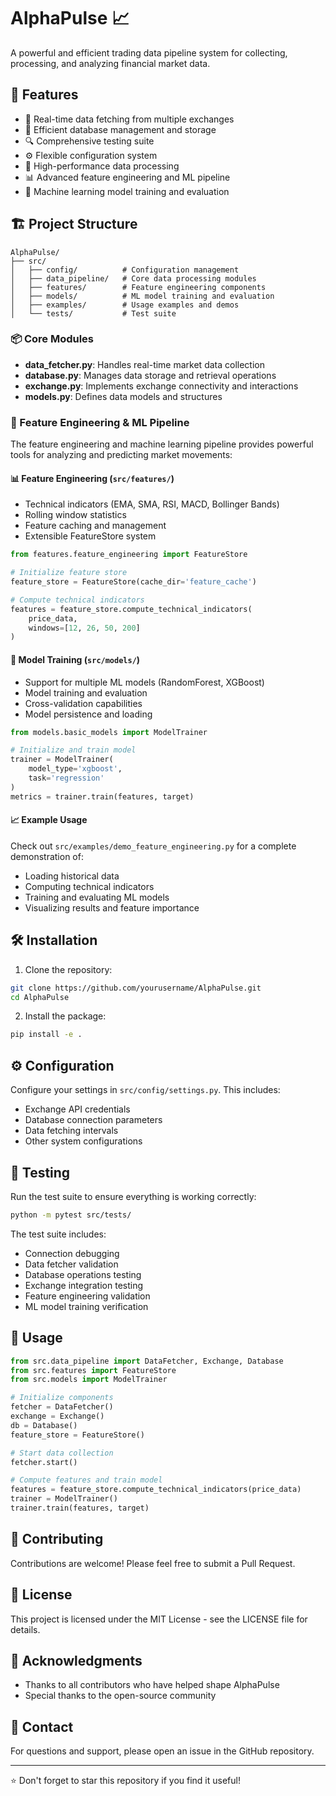 # AlphaPulse 📈 

A powerful and efficient trading data pipeline system for collecting, processing, and analyzing financial market data.

## 🌟 Features

- 🔄 Real-time data fetching from multiple exchanges
- 💾 Efficient database management and storage
- 🔍 Comprehensive testing suite
- ⚙️ Flexible configuration system
- 🚀 High-performance data processing
- 📊 Advanced feature engineering and ML pipeline
- 🤖 Machine learning model training and evaluation

## 🏗️ Project Structure

```
AlphaPulse/
├── src/
│   ├── config/          # Configuration management
│   ├── data_pipeline/   # Core data processing modules
│   ├── features/        # Feature engineering components
│   ├── models/          # ML model training and evaluation
│   ├── examples/        # Usage examples and demos
│   └── tests/           # Test suite
```

### 📦 Core Modules

- **data_fetcher.py**: Handles real-time market data collection
- **database.py**: Manages data storage and retrieval operations
- **exchange.py**: Implements exchange connectivity and interactions
- **models.py**: Defines data models and structures

### 🧮 Feature Engineering & ML Pipeline

The feature engineering and machine learning pipeline provides powerful tools for analyzing and predicting market movements:

#### 📊 Feature Engineering (`src/features/`)
- Technical indicators (EMA, SMA, RSI, MACD, Bollinger Bands)
- Rolling window statistics
- Feature caching and management
- Extensible FeatureStore system

```python
from features.feature_engineering import FeatureStore

# Initialize feature store
feature_store = FeatureStore(cache_dir='feature_cache')

# Compute technical indicators
features = feature_store.compute_technical_indicators(
    price_data,
    windows=[12, 26, 50, 200]
)
```

#### 🤖 Model Training (`src/models/`)
- Support for multiple ML models (RandomForest, XGBoost)
- Model training and evaluation
- Cross-validation capabilities
- Model persistence and loading

```python
from models.basic_models import ModelTrainer

# Initialize and train model
trainer = ModelTrainer(
    model_type='xgboost',
    task='regression'
)
metrics = trainer.train(features, target)
```

#### 📈 Example Usage
Check out `src/examples/demo_feature_engineering.py` for a complete demonstration of:
- Loading historical data
- Computing technical indicators
- Training and evaluating ML models
- Visualizing results and feature importance

## 🛠️ Installation

1. Clone the repository:
```bash
git clone https://github.com/yourusername/AlphaPulse.git
cd AlphaPulse
```

2. Install the package:
```bash
pip install -e .
```

## ⚙️ Configuration

Configure your settings in `src/config/settings.py`. This includes:
- Exchange API credentials
- Database connection parameters
- Data fetching intervals
- Other system configurations

## 🧪 Testing

Run the test suite to ensure everything is working correctly:

```bash
python -m pytest src/tests/
```

The test suite includes:
- Connection debugging
- Data fetcher validation
- Database operations testing
- Exchange integration testing
- Feature engineering validation
- ML model training verification

## 📝 Usage

```python
from src.data_pipeline import DataFetcher, Exchange, Database
from src.features import FeatureStore
from src.models import ModelTrainer

# Initialize components
fetcher = DataFetcher()
exchange = Exchange()
db = Database()
feature_store = FeatureStore()

# Start data collection
fetcher.start()

# Compute features and train model
features = feature_store.compute_technical_indicators(price_data)
trainer = ModelTrainer()
trainer.train(features, target)
```

## 🤝 Contributing

Contributions are welcome! Please feel free to submit a Pull Request.

## 📄 License

This project is licensed under the MIT License - see the LICENSE file for details.

## 🌟 Acknowledgments

- Thanks to all contributors who have helped shape AlphaPulse
- Special thanks to the open-source community

## 📧 Contact

For questions and support, please open an issue in the GitHub repository.

---
⭐ Don't forget to star this repository if you find it useful!